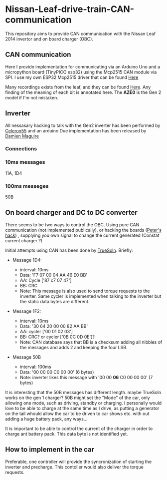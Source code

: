 # Nissan-Leaf-drive-train-CAN-communication
This repository aims to provide CAN communication with the Nissan Leaf 2014 invertor and on board charger (OBC).

## CAN communication
Here I provide implementation for communicating via an Arduino Uno and a micropython board (TinyPICO esp32) using the Mcp2515 CAN module via SPI. I use my own ESP32 Mcp2515 driver that can be found [Here](https://github.com/JonETJakobsson/micropython-mcp2515)

Many recordings exists from the leaf, and they can be found [Here](https://github.com/dalathegreat/leaf_can_bus_messages). Any finding of the meaning of each bit is annotated here. The **AZE0** is the Gen 2 model if I'm not mistaken.

## Inverter
All nessasary hacking to talk with the Gen2 inverter has been performed by [Celeron55](http://productions.8dromeda.net/c55-leaf-inverter-protocol.html) and an arduino Due implementation has been released by [Damien Maguire](https://github.com/damienmaguire/Nissan-Leaf-Inverter-Controller)

### Connections

### 10ms messages
11A, 1D4

### 100ms messeges
50B


## On board charger and DC to DC converter
There seems to be two ways to control the OBC. Using pure CAN communication (not implemented publically), or hacking the boards ([Peter's hack](https://mynissanleaf.com/viewtopic.php?f=44&t=30915&start=80#p596439)) , supplying you own signal to change the current generated (Constat current charger ?)

Initial attempts using CAN has been done by [TrueSoln](https://mynissanleaf.com/viewtopic.php?f=44&t=30915&start=40). Briefly:

* Message 1D4:
  * interval: 10ms
  * Data: 'F7 07 00 04 AA 46 E0 BB'
  * AA: Cycle ['87 c7 07 47']
  * BB: CRC
  * Note: This message is also used to send torque requests to the inverter. Same cycler is implemented when talking to the inverter but the static data bytes are different.

* Message 1F2:
  * interval: 10ms
  * Data: '30 64 20 00 00 82 AA BB'
  * AA: cycler ['00 01 02 03']
  * BB: CRC? or cycler ['0B 0C 0D 0E']?
  * Note: CAN database says that BB is a checksum adding all nibbles of the messages and adds 2 and keeping the four LSB. 

* Message 50B
  * interval: 100ms
  * Data: '00 00 00 C0 00 00' (6 bytes) 
  * Note: inverter likes this message with '00 00 **06** C0 00 00 00' (7 bytes)

It is interesting that the 50B messages has different length. maybe TrueSoln works on the gen 1 charger? 50B might set the "Mode" of the car, only allowing  one mode, such as driving, standby or charging. I personally would love to be able to charge at the same time as I drive, as putting a generator on the tail whould allow the car to be driven to car shows etc. with out adding a huge battery pack, any ways...

It is important to be able to control the current of the charger in order to charge ant battery pack. This data byte is not identified yet.

## How to implement in the car
Preferable, one controller will provide the syncronization of starting the inverter and precharge. This contoller would also deliver the torque requests.
